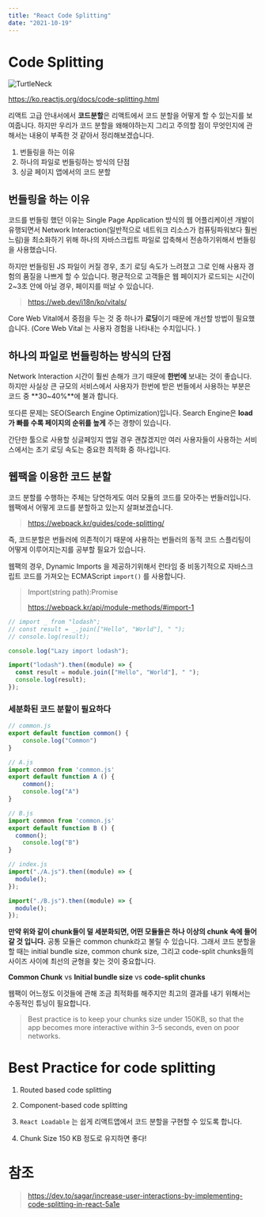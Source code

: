```yaml
---
title: "React Code Splitting"
date: "2021-10-19"
---
```


# Code Splitting

![TurtleNeck](https://user-images.githubusercontent.com/20085849/137941879-5b5f368e-ea38-4378-a5cb-858ef73be68c.png)

https://ko.reactjs.org/docs/code-splitting.html

리액트 고급 안내서에서 **코드분할**은 리액트에서 코드 분할을 어떻게 할 수 있는지를 보여줍니다. 하지만 우리가 코드 분할을 왜해야하는지 그리고 주의할 점이 무엇인지에 관해서는 내용이 부족한 것 같아서 정리해보겠습니다.

1. 번들링을 하는 이유
2. 하나의 파일로 번들링하는 방식의 단점
3. 싱글 페이지 앱에서의 코드 분할

## 번들링을 하는 이유

코드를 번들링 했던 이유는 Single Page Application 방식의 웹 어플리케이션 개발이 유행되면서 Network Interaction(일반적으로 네트워크 리소스가 컴퓨팅파워보다 훨씬 느림)을 최소화하기 위해 하나의 자바스크립트 파일로 압축해서 전송하기위해서 번들링을 사용했습니다.

하지만 번들링된 JS 파일이 커질 경우, 초기 로딩 속도가 느려졌고 그로 인해 사용자 경험의 품질을 나쁘게 할 수 있습니다. 평균적으로 고객들은 웹 페이지가 로드되는 시간이 2~3초 안에 아닐 경우, 페이지를 떠날 수 있습니다.

> https://web.dev/i18n/ko/vitals/

Core Web Vital에서 중점을 두는 것 중 하나가 **로딩**이기 때문에 개선할 방법이 필요했습니다. (Core Web Vital 는 사용자 경험을 나타내는 수치입니다. )

## 하나의 파일로 번들링하는 방식의 단점

Network Interaction 시간이 훨씬 손해가 크기 때문에 **한번에** 보내는 것이 좋습니다. 하지만 사실상 큰 규모의 서비스에서 사용자가 한번에 받은 번들에서 사용하는 부분은 코드 중 **30~40%**에 불과 합니다.

또다른 문제는 SEO(Search Engine Optimization)입니다. Search Engine은 **load가 빠를 수록 페이지의 순위를 높게** 주는 경향이 있습니다.

간단한 툴으로 사용할 싱글페잉지 앱일 경우 괜찮겠지만 여러 사용자들이 사용하는 서비스에서는 초기 로딩 속도는 중요한 최적화 중 하나입니다.

## 웹팩을 이용한 코드 분할

코드 분할를 수행하는 주체는 당연하게도 여러 모듈의 코드를 모아주는 번들러입니다. 웹팩에서 어떻게 코드를 분할하고 있는지 살펴보겠습니다.

> https://webpack.kr/guides/code-splitting/

즉, 코드분할은 번들러에 의존적이기 때문에 사용하는 번들러의 동적 코드 스플리팅이 어떻게 이루어지는지를 공부할 필요가 있습니다.

웹팩의 경우, Dynamic Imports 을 제공하기위해서 런타임 중 비동기적으로 자바스크립트 코드를 가져오는 ECMAScript `import()` 를 사용합니다.

> Import(string path):Promise
>
> https://webpack.kr/api/module-methods/#import-1

```js
// import _ from "lodash";
// const result = _.join(["Hello", "World"], " ");
// console.log(result);

console.log("Lazy import lodash");

import("lodash").then((module) => {
  const result = module.join(["Hello", "World"], " ");
  console.log(result);
});
```

### 세분화된 코드 분할이 필요하다

```js
// common.js
export default function common() {
	console.log("Common")
}

// A.js
import common from 'common.js'
export default function A () {
	common();
	console.log("A")
}

// B.js
import common from 'common.js'
export default function B () {
  common();
	console.log("B")
}

// index.js
import("./A.js").then((module) => {
  module();
});

import("./B.js").then((module) => {
  module();
});

```

**만약 위와 같이 chunk들이 덜 세분화되면, 어떤 모듈들은 하나 이상의 chunk 속에 들어갈 것 입니다.** 공통 모듈은 common chunk라고 불릴 수 있습니다. 그래서 코드 분할을 할 때는 initial bundle size, common chunk size, 그리고 code-split chunks들의 사이즈 사이에 최선의 균형을 찾는 것이 중요합니다.

**Common Chunk** vs **Initial bundle size** vs **code-split chunks**

웹팩이 어느정도 이것들에 관해 조금 최적화를 해주지만 최고의 결과를 내기 위해서는 수동적인 튜닝이 필요합니다.

> Best practice is to keep your chunks size under 150KB, so that the app becomes more interactive within 3–5 seconds, even on poor networks.

# Best Practice for code splitting

1. Routed based code splitting
2. Component-based code splitting
3. `React Loadable` 는 쉽게 리액트앱에서 코드 분할을 구현할 수 있도록 합니다.

4. Chunk Size 150 KB 정도로 유지하면 좋다!

# 참조

> https://dev.to/sagar/increase-user-interactions-by-implementing-code-splitting-in-react-5a1e
